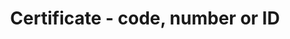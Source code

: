 ---
title: 'Certificate - code, number or ID'
field: 'is.certificate.ID'
slug: 'certificate-code-number-or-id'
description: 'Certificate ID code'
required: False
policy: 'Free value. Single value only.'
---